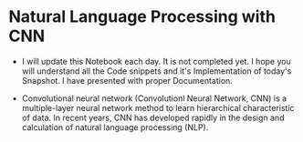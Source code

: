 # **Natural Language Processing with CNN**
- I will update this Notebook each day. It is not completed yet. I hope you will understand all the Code snippets and it's Implementation of today's Snapshot. I have presented with proper Documentation.

- Convolutional neural network (Convolutionl Neural Network, CNN) is a multiple-layer neural network method to learn hierarchical characteristic of data. In recent years, CNN has developed rapidly in the design and calculation of natural language processing (NLP).
